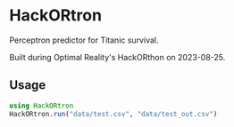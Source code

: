 # HackORtron

Perceptron predictor for Titanic survival.

Built during Optimal Reality's HackORthon on 2023-08-25.

## Usage
```julia
using HackORtron
HackORtron.run("data/test.csv", "data/test_out.csv")
```
